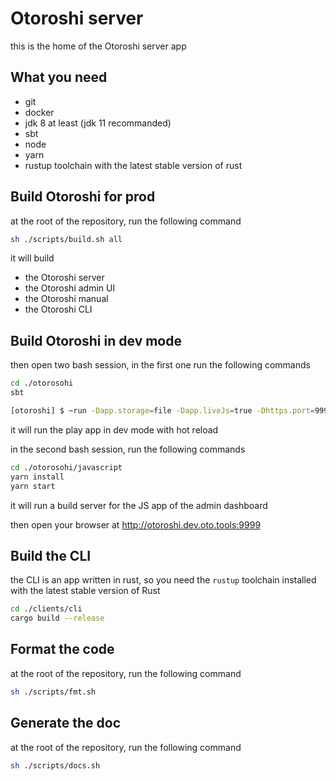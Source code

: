 # Otoroshi server

this is the home of the Otoroshi server app

## What you need

* git
* docker
* jdk 8 at least (jdk 11 recommanded)
* sbt
* node
* yarn
* rustup toolchain with the latest stable version of rust

## Build Otoroshi for prod

at the root of the repository, run the following command

```sh
sh ./scripts/build.sh all
```

it will build 

* the Otoroshi server
* the Otoroshi admin UI
* the Otoroshi manual
* the Otoroshi CLI

## Build Otoroshi in dev mode

then open two bash session, in the first one run the following commands

```sh
cd ./otorosohi
sbt

[otoroshi] $ ~run -Dapp.storage=file -Dapp.liveJs=true -Dhttps.port=9998 -Dapp.privateapps.port=9999 -Dapp.adminPassword=password -Dapp.domain=oto.tools
```

it will run the play app in dev mode with hot reload

in the second bash session, run the following commands

```sh
cd ./otorosohi/javascript
yarn install
yarn start
```

it will run a build server for the JS app of the admin dashboard

then open your browser at <a href="" target="_blank">http://otoroshi.dev.oto.tools:9999</a>

## Build the CLI

the CLI is an app written in rust, so you need the `rustup` toolchain installed with the latest stable version of Rust

```sh
cd ./clients/cli
cargo build --release
```

## Format the code

at the root of the repository, run the following command

```sh
sh ./scripts/fmt.sh
```

## Generate the doc

at the root of the repository, run the following command

```sh
sh ./scripts/docs.sh
```


